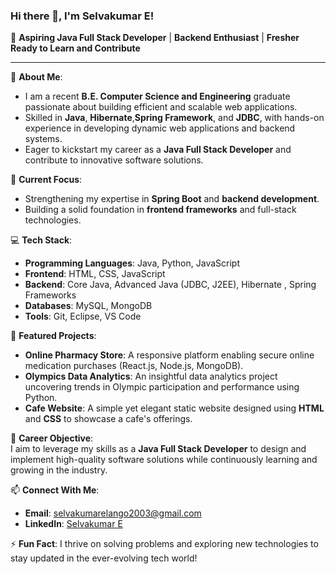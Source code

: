 ### Hi there 👋, I'm Selvakumar E!

🌟 **Aspiring Java Full Stack Developer** | **Backend Enthusiast** | **Fresher Ready to Learn and Contribute**

---

🔭 **About Me**:  
- I am a recent **B.E. Computer Science and Engineering** graduate passionate about building efficient and scalable web applications.  
- Skilled in **Java**, **Hibernate**,**Spring Framework**, and **JDBC**, with hands-on experience in developing dynamic web applications and backend systems.  
- Eager to kickstart my career as a **Java Full Stack Developer** and contribute to innovative software solutions.

🌱 **Current Focus**:  
- Strengthening my expertise in **Spring Boot** and **backend development**.  
- Building a solid foundation in **frontend frameworks** and full-stack technologies.

💻 **Tech Stack**:  
- **Programming Languages**: Java, Python, JavaScript  
- **Frontend**: HTML, CSS, JavaScript  
- **Backend**: Core Java, Advanced Java (JDBC, J2EE), Hibernate , Spring Frameworks
- **Databases**: MySQL, MongoDB  
- **Tools**: Git, Eclipse, VS Code

🚀 **Featured Projects**:  
- **Online Pharmacy Store**: A responsive platform enabling secure online medication purchases (React.js, Node.js, MongoDB).  
- **Olympics Data Analytics**: An insightful data analytics project uncovering trends in Olympic participation and performance using Python.  
- **Cafe Website**: A simple yet elegant static website designed using **HTML** and **CSS** to showcase a cafe's offerings.  

🎯 **Career Objective**:  
I aim to leverage my skills as a **Java Full Stack Developer** to design and implement high-quality software solutions while continuously learning and growing in the industry.

📫 **Connect With Me**:  
- **Email**: selvakumarelango2003@gmail.com  
- **LinkedIn**: [Selvakumar E](https://www.linkedin.com/in/selva-kumar24/)  

⚡ **Fun Fact**: I thrive on solving problems and exploring new technologies to stay updated in the ever-evolving tech world!
